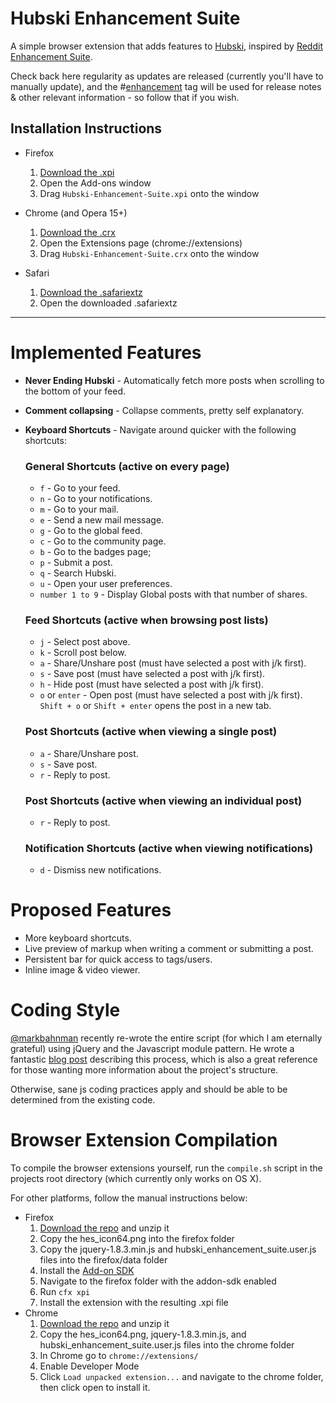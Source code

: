 # Hubski Enhancement Suite

A simple browser extension that adds features to [Hubski](http://hubski.com), inspired by [Reddit Enhancement Suite](http://redditenhancementsuite.com/).

Check back here regularity as updates are released (currently you'll have to manually update), and the #[enhancement](http://hubski.com/tag?id=enhancement) tag will be used for release notes & other relevant information - so follow that if you wish.

## Installation Instructions

* Firefox
    1. [Download the .xpi](http://joshparnham.com/downloads/Hubski-Enhancement-Suite.xpi)
    2. Open the Add-ons window
    3. Drag `Hubski-Enhancement-Suite.xpi` onto the window

* Chrome (and Opera 15+)
    1. [Download the .crx](http://joshparnham.com/downloads/Hubski-Enhancement-Suite.crx)
    2. Open the Extensions page (chrome://extensions)
    3. Drag `Hubski-Enhancement-Suite.crx` onto the window

* Safari
    1. [Download the .safariextz](http://joshparnham.com/downloads/Hubski-Enhancement-Suite.safariextz)
    2. Open the downloaded .safariextz

---

# Implemented Features

* **Never Ending Hubski** - Automatically fetch more posts when scrolling to the bottom of your feed.
* **Comment collapsing** - Collapse comments, pretty self explanatory.
* **Keyboard Shortcuts** - Navigate around quicker with the following shortcuts:
    ### General Shortcuts (active on every page)
    * `f` - Go to your feed.
    * `n` - Go to your notifications.
    * `m` - Go to your mail.
    * `e` - Send a new mail message.
    * `g` - Go to the global feed.
    * `c` - Go to the community page.
    * `b` - Go to the badges page;
    * `p` - Submit a post.
    * `q` - Search Hubski.
    * `u` - Open your user preferences.
    * `number 1 to 9` - Display Global posts with that number of shares.
    
    ### Feed Shortcuts (active when browsing post lists)
    * `j` - Select post above.
    * `k` - Scroll post below.
    * `a` - Share/Unshare post (must have selected a post with j/k first).
    * `s` - Save post (must have selected a post with j/k first).
    * `h` - Hide post (must have selected a post with j/k first).
    * `o` or `enter` - Open post (must have selected a post with j/k first). `Shift + o` or `Shift + enter` opens the post in a new tab.

    ### Post Shortcuts (active when viewing a single post)
    * `a` - Share/Unshare post.
    * `s` - Save post.
    * `r` - Reply to post.
    
    ### Post Shortcuts (active when viewing an individual post)
    * `r` - Reply to post.
    
    ### Notification Shortcuts (active when viewing notifications)
    * `d` - Dismiss new notifications. 

# Proposed Features

* More keyboard shortcuts.
* Live preview of markup when writing a comment or submitting a post.
* Persistent bar for quick access to tags/users.
* Inline image & video viewer.

# Coding Style

[@markbahnman](http://github.com/markbahnman) recently re-wrote the entire script (for which I am eternally grateful) using jQuery and the Javascript module pattern. He wrote a fantastic [blog post](http://markbahnman.github.com/2013/02/16/javascript-jquery-and-modules.html) describing this process, which is also a great reference for those wanting more information about the project's structure.

Otherwise, sane js coding practices apply and should be able to be determined from the existing code.

# Browser Extension Compilation

To compile the browser extensions yourself, run the `compile.sh` script in the projects root directory (which currently only works on OS X).

For other platforms, follow the manual instructions below:

* Firefox 
    1. [Download the repo](https://github.com/josh-/Hubski-Enhancement-Suite/archive/master.zip) and unzip it
    2. Copy the hes_icon64.png into the firefox folder
    3. Copy the jquery-1.8.3.min.js and hubski_enhancement_suite.user.js files into the firefox/data folder
    4. Install the [Add-on SDK](https://addons.mozilla.org/en-US/developers/docs/sdk/latest/dev-guide/tutorials/installation.html)
    5. Navigate to the firefox folder with the addon-sdk enabled
    6. Run `cfx xpi`
    7. Install the extension with the resulting .xpi file
* Chrome
    1. [Download the repo](https://github.com/josh-/Hubski-Enhancement-Suite/archive/master.zip) and unzip it
    2. Copy the hes_icon64.png, jquery-1.8.3.min.js, and hubski_enhancement_suite.user.js files into the chrome folder
    3. In Chrome go to `chrome://extensions/`
    4. Enable Developer Mode
    5. Click `Load unpacked extension...` and navigate to the chrome folder, then click open to install it.
